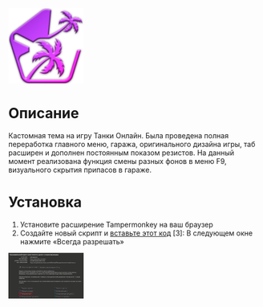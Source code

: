 <img src="https://github.com/Indifferental/Retrospective/blob/main/source/logo.png?raw=true" alt="logo" style="width: 150px;"/>

# Описание
Кастомная тема на игру Танки Онлайн. Была проведена полная переработка главного меню, гаража, оригинального дизайна игры, таб расширен и дополнен постоянным показом резистов. На данный момент реализована функция смены разных фонов в меню F9, визуального скрытия припасов в гараже.

# Установка
1. Установите расширение Tampermonkey на ваш браузер
2. Создайте новый скрипт и [вставьте этот код](https://github.com/Indifferental/Retrospective/blob/main/scripts/user.js)
[3]: В следующем окне нажмите «Всегда разрешать»
  <img src="https://github.com/Indifferental/Retrospective/blob/main/source/helptip.jpg?raw=true" alt="logo" style="width: 150px;"/>
